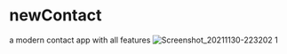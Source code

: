 # newContact
a modern contact app with all features
![Screenshot_20211130-223202 1](https://user-images.githubusercontent.com/92949159/144143996-cd65aece-05d7-4ef7-b192-83c337527a82.png)
